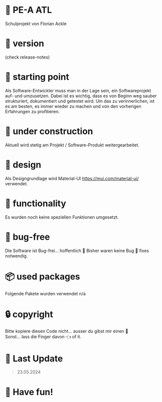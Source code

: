 # :page_facing_up: PE-A ATL

Schulprojekt von Florian Ackle

# :bookmark: version

(check release-notes)

# :construction_worker: starting point

Als Software-Entwickler muss man in der Lage sein, ein Softwareprojekt auf- und umzusetzen. Dabei ist es wichtig, dass es von Beginn weg sauber strukturiert, dokumentiert und getestet wird. Um das zu verinnerlichen, ist es am besten, es immer wieder zu machen und von den vorherigen Erfahrungen zu profitieren.

# :wrench: under construction

Aktuell wird stetig am Projekt / Software-Produkt weitergearbeitet.

# :art: design

Als Designgrundlage wird Material-UI https://mui.com/material-ui/ verwendet.

# :construction: functionality

Es wurden noch keine speziellen Funktionen umgesetzt.

# :bug: bug-free

Die Software ist Bug-frei... hoffentlich :see_no_evil:
Bisher waren keine Bug :bug: fixes notwendig.

# :package: used packages

Folgende Pakete wurden verwendet
n/a

# :lock: copyright

Bitte kopiere diesen Code nicht... ausser du gibst mir einen :cookie:
</br>
Sonst... lass die Finger davon :point_left: of it.

# :date: Last Update

> 23.05.2024

# :rocket: Have fun!
